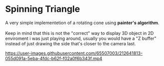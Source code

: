 # Spinning Triangle

A very simple implementetion of a rotating cone using **painter's algorithm**.
<br>
<br>
Keep in mind that this is not the "correct" way to display 3D object in 2D enviroment i was just playing around, usually you would have a "Z buffer" instead of just drawing the side that's closer to the camera last.


https://user-images.githubusercontent.com/65507003/212641813-055d091a-5eba-4fdc-b62f-f02a0f6b343f.mp4

